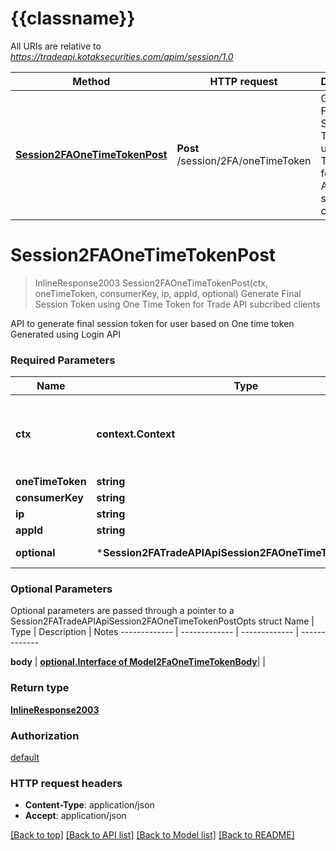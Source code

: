 # {{classname}}

All URIs are relative to *https://tradeapi.kotaksecurities.com/apim/session/1.0*

Method | HTTP request | Description
------------- | ------------- | -------------
[**Session2FAOneTimeTokenPost**](Session2FATradeAPIApi.md#Session2FAOneTimeTokenPost) | **Post** /session/2FA/oneTimeToken | Generate Final Session Token using One Time Token for Trade API subcribed clients

# **Session2FAOneTimeTokenPost**
> InlineResponse2003 Session2FAOneTimeTokenPost(ctx, oneTimeToken, consumerKey, ip, appId, optional)
Generate Final Session Token using One Time Token for Trade API subcribed clients

API to generate final session token for user based on One time token Generated using Login API

### Required Parameters

Name | Type | Description  | Notes
------------- | ------------- | ------------- | -------------
 **ctx** | **context.Context** | context for authentication, logging, cancellation, deadlines, tracing, etc.
  **oneTimeToken** | **string**|  | 
  **consumerKey** | **string**|  | 
  **ip** | **string**|  | 
  **appId** | **string**|  | 
 **optional** | ***Session2FATradeAPIApiSession2FAOneTimeTokenPostOpts** | optional parameters | nil if no parameters

### Optional Parameters
Optional parameters are passed through a pointer to a Session2FATradeAPIApiSession2FAOneTimeTokenPostOpts struct
Name | Type | Description  | Notes
------------- | ------------- | ------------- | -------------




 **body** | [**optional.Interface of Model2FaOneTimeTokenBody**](Model2FaOneTimeTokenBody.md)|  | 

### Return type

[**InlineResponse2003**](inline_response_200_3.md)

### Authorization

[default](../README.md#default)

### HTTP request headers

 - **Content-Type**: application/json
 - **Accept**: application/json

[[Back to top]](#) [[Back to API list]](../README.md#documentation-for-api-endpoints) [[Back to Model list]](../README.md#documentation-for-models) [[Back to README]](../README.md)

